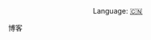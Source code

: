 <div align="right">
  Language:
  <a title="Chinese" href="docs/zh-CN/README.md">🇨🇳</a>
</div>


<p align="center">
  博客
</p>